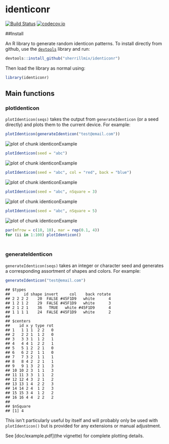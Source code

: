 # identiconr

[![Build Status](https://travis-ci.org/sherrillmix/identiconr.svg?branch=master)](https://travis-ci.org/sherrillmix/identiconr)
[![codecov.io](https://codecov.io/github/sherrillmix/identiconr/coverage.svg?branch=master)](https://codecov.io/github/sherrillmix/identiconr?branch=master)

##Install

An R library to generate random identicon patterns. To install directly from github, use the [<code>devtools</code>](https://github.com/hadley/devtools) library and run:


```r
devtools::install_github("sherrillmix/identiconr")
```
Then load the library as normal using:

```r
library(identiconr)
```

## Main functions
### plotIdenticon

<code>plotIdenticon(seqs)</code> takes the output from <code>generateIdenticon</code> (or a seed directly) and plots them to the current device. For example:


```r
plotIdenticon(generateIdenticon("test@email.com"))
```

![plot of chunk identiconExample](README_files/identiconExample-1.png)

```r
plotIdenticon(seed = "abc")
```

![plot of chunk identiconExample](README_files/identiconExample-2.png)

```r
plotIdenticon(seed = "abc", col = "red", back = "blue")
```

![plot of chunk identiconExample](README_files/identiconExample-3.png)

```r
plotIdenticon(seed = "abc", nSquare = 3)
```

![plot of chunk identiconExample](README_files/identiconExample-4.png)

```r
plotIdenticon(seed = "abc", nSquare = 5)
```

![plot of chunk identiconExample](README_files/identiconExample-5.png)


```r
par(mfrow = c(10, 10), mar = rep(0.1, 4))
for (ii in 1:100) plotIdenticon()
```

<img src="README_files/manyIdenticon-1.png" title="plot of chunk manyIdenticon" alt="plot of chunk manyIdenticon" width="6" height="6" />


### generateIdenticon 

<code>generateIdenticon(seqs)</code> takes an integer or character seed and generates a corresponding assortment of shapes and colors. For example:


```r
generateIdenticon("test@email.com")
```

```
## $types
##      id shape invert     col    back rotate
## 2 2 2 2    20  FALSE #45F1D9   white      4
## 1 2 1 2    29  FALSE #45F1D9   white      3
## 2 1 2 1    36   TRUE   white #45F1D9      4
## 1 1 1 1    24  FALSE #45F1D9   white      2
## 
## $centers
##    id x y type rot
## 1   1 1 1  2 2   0
## 2   2 2 1  1 2   0
## 3   3 3 1  1 2   1
## 4   4 4 1  2 2   1
## 5   5 1 2  2 1   0
## 6   6 2 2  1 1   0
## 7   7 3 2  1 1   1
## 8   8 4 2  2 1   1
## 9   9 1 3  2 1   3
## 10 10 2 3  1 1   3
## 11 11 3 3  1 1   2
## 12 12 4 3  2 1   2
## 13 13 1 4  2 2   3
## 14 14 2 4  1 2   3
## 15 15 3 4  1 2   2
## 16 16 4 4  2 2   2
## 
## $nSquare
## [1] 4
```

This isn't particularly useful by itself and will probably only be used with `plotIdenticon()` but is provided for any extensions or manual adjustment.

See [doc/example.pdf](the vignette) for complete plotting details.

